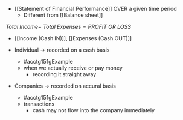 - [[Statement of Financial Performance]] OVER a given time period
	- Different from [[Balance sheet]]

$Total\ Income -\ Total\ Expenses = PROFIT\ OR\ LOSS$
- [[Income (Cash IN)]], [[Expenses (Cash OUT)]]

- Individual $\rightarrow$ recorded on a cash basis
	- #acctg151gExample 
	- when we actually receive or pay money 
		- recording it straight away
- Companies $\rightarrow$ recorded on accural basis
	- #acctg151gExample 
	- transactions
		- cash may not flow into the company immediately